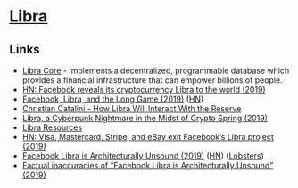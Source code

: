 # [Libra](https://libra.org/en-US/)

## Links

- [Libra Core](https://github.com/libra/libra) - Implements a decentralized, programmable database which provides a financial infrastructure that can empower billions of people.
- [HN: Facebook reveals its cryptocurrency Libra to the world (2019)](https://news.ycombinator.com/item?id=20210791)
- [Facebook, Libra, and the Long Game (2019)](https://stratechery.com/2019/facebook-libra-and-the-long-game/) ([HN](https://news.ycombinator.com/item?id=20274679))
- [Christian Catalini - How Libra Will Interact With the Reserve](https://libra.org/en-US/wp-content/uploads/sites/23/2019/06/TheLibraReserve_en_US.pdf)
- [Libra, a Cyberpunk Nightmare in the Midst of Crypto Spring (2019)](https://hackernoon.com/libra-a-cyberpunk-nightmare-in-the-midst-of-crypto-spring-5543b6f6e34b)
- [Libra Resources](https://hacklibra.io/resources)
- [HN: Visa, Mastercard, Stripe, and eBay exit Facebook’s Libra project (2019)](https://news.ycombinator.com/item?id=21227961)
- [Facebook Libra is Architecturally Unsound (2019)](http://www.stephendiehl.com/posts/libra.html) ([HN](https://news.ycombinator.com/item?id=21451847)) ([Lobsters](https://lobste.rs/s/fh6iog/facebook_libra_is_architecturally))
- [Factual inaccuracies of “Facebook Libra is Architecturally Unsound” (2019)](https://tonyarcieri.com/factual-inaccuracies-of-facebook-libra-is-architecturally-unsound)
